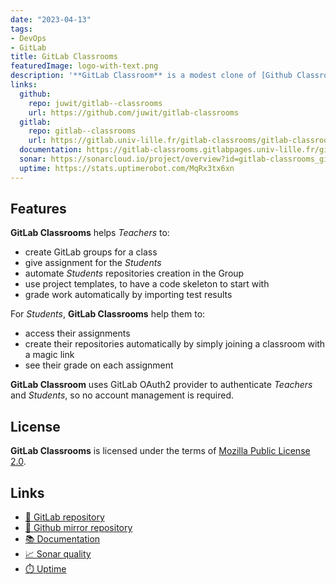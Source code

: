 ```yaml
---
date: "2023-04-13"
tags:
- DevOps
- GitLab
title: GitLab Classrooms
featuredImage: logo-with-text.png
description: '**GitLab Classroom** is a modest clone of [Github Classroom](https://classroom.github.com/), aimed at GitLab.'
links:
  github:
    repo: juwit/gitlab--classrooms
    url: https://github.com/juwit/gitlab-classrooms
  gitlab:
    repo: gitlab--classrooms
    url: https://gitlab.univ-lille.fr/gitlab-classrooms/gitlab-classrooms
  documentation: https://gitlab-classrooms.gitlabpages.univ-lille.fr/gitlab-classrooms
  sonar: https://sonarcloud.io/project/overview?id=gitlab-classrooms_gitlab-classrooms
  uptime: https://stats.uptimerobot.com/MqRx3tx6xn
---
```

## Features

**GitLab Classrooms** helps _Teachers_ to:

* create GitLab groups for a class
* give assignment for the _Students_
* automate _Students_ repositories creation in the Group
* use project templates, to have a code skeleton to start with
* grade work automatically by importing test results

For _Students_, **GitLab Classrooms** help them to:

* access their assignments
* create their repositories automatically by simply joining a classroom with a magic link
* see their grade on each assignment

**GitLab Classroom** uses GitLab OAuth2 provider to authenticate _Teachers_ and _Students_, so no account management is required.

## License

**GitLab Classrooms** is licensed under the terms of [Mozilla Public License 2.0](LICENSE).

## Links

* [🦊 GitLab repository](https://gitlab.univ-lille.fr/gitlab-classrooms/gitlab-classrooms)
* [🐙 Github mirror repository](https://github.com/juwit/gitlab-classrooms)
* [📚 Documentation](https://gitlab-classrooms.gitlabpages.univ-lille.fr/gitlab-classrooms)
* [📈 Sonar quality](https://sonarcloud.io/project/overview?id=gitlab-classrooms_gitlab-classrooms)
* [⏱️ Uptime](https://stats.uptimerobot.com/MqRx3tx6xn)